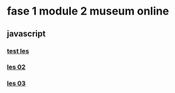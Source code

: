 # fase 1 module 2 museum online

## javascript

### [test les](https://33409.hosts1.ma-cloud.nl/f1m2js/les01/)
### [les 02](https://33409.hosts1.ma-cloud.nl/f1m2js/les02/)
### [les 03](http://33409.hosts1.ma-cloud.nl/f1m2js/les03/)
